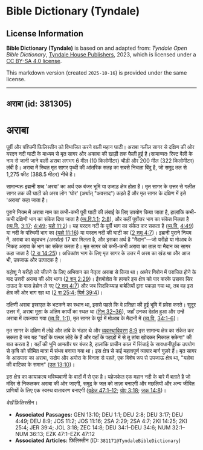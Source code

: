 # Bible Dictionary (Tyndale)

## License Information

**Bible Dictionary (Tyndale)** is based on and adapted from: _Tyndale Open Bible Dictionary_, [Tyndale House Publishers](https://tyndaleopenresources.com/), 2023, which is licensed under a [CC BY-SA 4.0 license](https://creativecommons.org/licenses/by-sa/4.0/legalcode.en).

This markdown version (created `2025-10-16`) is provided under the same license.



--------------------------------

## अराबा (id: 381305)

अराबा
=====

पूर्वी और पश्चिमी फिलिस्तीन को विभाजित करने वाली महान घाटी। अराबा गलील सागर से दक्षिण की ओर यरदन नदी घाटी के माध्यम से मृत सागर और अकाबा की खाड़ी तक फैली हुई है।सामान्यतः रिफ्ट वैली के नाम से जानी जाने वाली अराबा लगभग 6 मील (10 किलोमीटर) चौड़ी और 200 मील (322 किलोमीटर) लंबी है। अराबा में स्थित मृत सागर पृथ्वी की आंतरिक सतह का सबसे निचला बिंदु है, जो समुद्र तल से 1,275 फीट (388\.5 मीटर) नीचे है।

सामान्यतः इब्रानी शब्द 'अरबा' का अर्थ एक बंजर भूमि या उजाड़ क्षेत्र होता है। मृत सागर के उत्तर से गलील सागर तक की घाटी को अरब लोग 'घोर' (अर्थात् "अवसाद") कहते हैं और मृत सागर के दक्षिण में इसे 'अराबा' कहा जाता है।

पुराने नियम में अराबा नाम का कभी\-कभी पूरी घाटी की लंबाई के लिए उपयोग किया जाता है, हालांकि कभी\-कभी दक्षिणी भाग का संकेत दिया जाता है ([व्य.वि.1:1](https://ref.ly/Deut1:1); [2:8](https://ref.ly/Deut2:8)), और कहीं पूर्वोत्तर भाग का संकेत मिलता है ([व्य.वि.](https://ref.ly/Deut1:1) [3:17](https://ref.ly/Deut3:17); [4:49](https://ref.ly/Deut4:49); [यहो 11:2](https://ref.ly/Josh11:2))। यह यरदन नदी के पूर्वी भाग का संकेत कर सकता है ([व्य.वि.](https://ref.ly/Deut1:1) [4:49](https://ref.ly/Deut4:49)) या नदी के पश्चिमी भाग का ([यहो 11:16](https://ref.ly/Josh11:16)) या यरदन नदी की घाटी का ([2 शमू 4:7](https://ref.ly/2Sam4:7))। इब्रानी पुराने नियम में, अराबा का बहुवचन *(*अरबोत*)* 17 बार मिलता है, और इसका अर्थ है "मैदान"—जो यरीहो या मोआब के निकट अराबा के भाग का संकेत करता है। मृत सागर को कभी\-कभी अराबा का ताल या मैदान का सागर कहा जाता है ([2 रा 14:25](https://ref.ly/2Kgs14:25))। अधिकांश भाग के लिए मृत सागर के उत्तर में अरब का खंड था और आज भी, उपजाऊ और उत्पादक है।

यहोशू ने यरीहो को जीतने के लिए अभियान का नेतृत्व अराबा से किया था। अब्नेर गिबोन में पराजित होने के बाद उत्तरी अराबा की ओर भागा ([2 शमू 2:29](https://ref.ly/2Sam2:29))। ईशबोशेत के हत्यारे इस क्षेत्र को पार करके उसका सिर दाऊद के पास हेब्रोन ले गए ([2 शमू 4:7](https://ref.ly/2Sam4:7)) और जब सिदकिय्याह बाबेलियों द्वारा पकड़ा गया था, तब वह इस क्षेत्र की ओर भाग रहा था ([2 रा 25:4](https://ref.ly/2Kgs25:4); [यिर्म 39:4](https://ref.ly/Jer39:4))।

दक्षिणी अराबा इस्राएल के भटकने का स्थान था, इससे पहले कि वे प्रतिज्ञा की हुई भूमि में प्रवेश करते। सुदूर उत्तर में, अराबा मूसा के अंतिम कार्यों का स्थल था ([गिन 32–36](https://ref.ly/Num32:1-Num36:13)), जहाँ उनका देहांत हुआ और उन्हें अराबा में दफनाया गया ([व्य.वि. 1:1](https://ref.ly/Deut1:1)), मृत सागर के पूर्व में मोआब के मैदानों में ([व्य.वि.](https://ref.ly/Deut1:1) [34:1–6](https://ref.ly/Deut34:1-Deut34:6))।

मृत सागर के दक्षिण में लोहे और तांबे के भंडार थे और [व्यवस्थाविवरण](https://ref.ly/Deut1:1) [8:9](https://ref.ly/Deut8:9) इस सामान्य क्षेत्र का संकेत कर सकता है जब यह "वहाँ के पत्थर लोहे के हैं और वहाँ के पहाड़ों में से तू तांबा खोदकर निकाल सकेगा" की बात करता है। यहाँ की भूमि आमतौर पर बंजर है, हालांकि प्राचीन काल में सिंचाई के सावधानीपूर्वक उपयोग से कृषि को सीमित मात्रा में संभव बनाया गया था। इस क्षेत्र से कई महत्वपूर्ण व्यापार मार्ग गुज़रे हैं। मृत सागर के आसपास का अराबा, सदोम और अमोरा के विनाश से पहले, एक विशेष रूप से उपजाऊ क्षेत्र था, "यहोवा की वाटिका के समान" ([उत 13:10](https://ref.ly/Gen13:10))।

इस क्षेत्र का कायाकल्प भविष्यवाणी के वादों में से एक है। यहेजकेल एक महान नदी के बारे में बताते है जो मंदिर से निकलकर अराबा की ओर जाएगी, समुद्र के जल को ताज़ा बनाएगी और मछलियों और अन्य जीवित प्राणियों के लिए एक स्वस्थ वातावरण बनाएगी ([यहेज 47:1–12](https://ref.ly/Ezek47:1-Ezek47:12); [योए 3:18](https://ref.ly/Joel3:18); [जक 14:8](https://ref.ly/Zech14:8))। 

*देखें* फ़िलिस्तीन।

* **Associated Passages:** GEN 13:10; DEU 1:1; DEU 2:8; DEU 3:17; DEU 4:49; DEU 8:9; JOS 11:2; JOS 11:16; 2SA 2:29; 2SA 4:7; 2KI 14:25; 2KI 25:4; JER 39:4; JOL 3:18; ZEC 14:8; DEU 34:1–DEU 34:6; NUM 32:1–NUM 36:13; EZK 47:1–EZK 47:12
* **Associated Articles:** फ़िलिस्तीन (ID: `381171@TyndaleBibleDictionary`)


